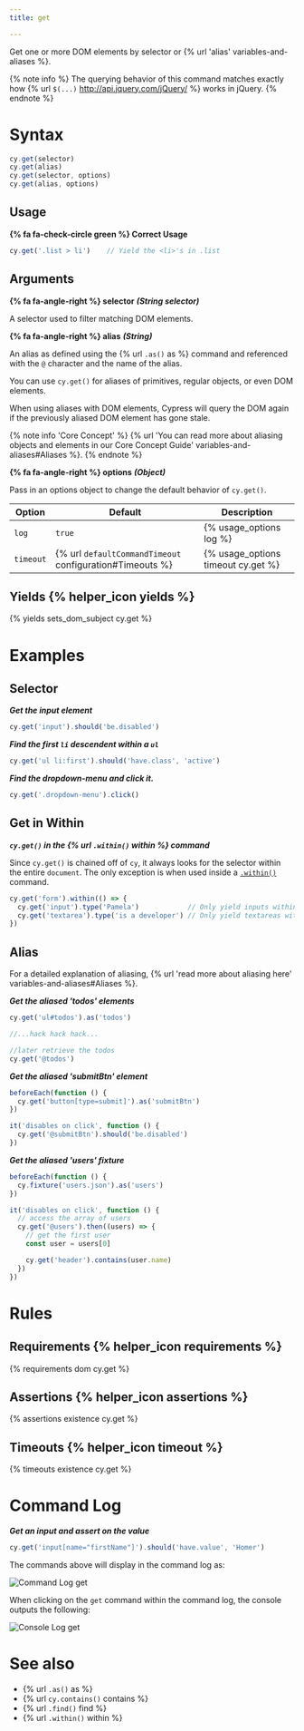 ```yaml
---
title: get

---
```


Get one or more DOM elements by selector or {% url 'alias' variables-and-aliases %}.

{% note info %}
The querying behavior of this command matches exactly how {% url `$(...)` http://api.jquery.com/jQuery/ %} works in jQuery.
{% endnote %}

# Syntax

```javascript
cy.get(selector)
cy.get(alias)
cy.get(selector, options)
cy.get(alias, options)
```

## Usage

**{% fa fa-check-circle green %} Correct Usage**

```javascript
cy.get('.list > li')    // Yield the <li>'s in .list
```

## Arguments

**{% fa fa-angle-right %} selector** ***(String selector)***

A selector used to filter matching DOM elements.

**{% fa fa-angle-right %} alias** ***(String)***

An alias as defined using the {% url `.as()` as %} command and referenced with the `@` character and the name of the alias.

You can use `cy.get()` for aliases of primitives, regular objects, or even DOM elements.

When using aliases with DOM elements, Cypress will query the DOM again if the previously aliased DOM element has gone stale.

{% note info 'Core Concept' %}
{% url 'You can read more about aliasing objects and elements in our Core Concept Guide' variables-and-aliases#Aliases %}.
{% endnote %}

**{% fa fa-angle-right %} options** ***(Object)***

Pass in an options object to change the default behavior of `cy.get()`.

Option | Default | Description
--- | --- | ---
`log` | `true` | {% usage_options log %}
`timeout` | {% url `defaultCommandTimeout` configuration#Timeouts %} | {% usage_options timeout cy.get %}

## Yields {% helper_icon yields %}

{% yields sets_dom_subject cy.get %}

# Examples

## Selector

***Get the input element***

```javascript
cy.get('input').should('be.disabled')
```

***Find the first `li` descendent within a `ul`***

```javascript
cy.get('ul li:first').should('have.class', 'active')
```

***Find the dropdown-menu and click it.***

```javascript
cy.get('.dropdown-menu').click()
```

## Get in Within

***`cy.get()` in the {% url `.within()` within %} command***

Since `cy.get()` is chained off of `cy`, it always looks for the selector within the entire `document`. The only exception is when used inside a [`.within()`]() command.

```javascript
cy.get('form').within(() => {
  cy.get('input').type('Pamela')            // Only yield inputs within form
  cy.get('textarea').type('is a developer') // Only yield textareas within form
})
```

## Alias

For a detailed explanation of aliasing, {% url 'read more about aliasing here' variables-and-aliases#Aliases %}.

***Get the aliased 'todos' elements***

```javascript
cy.get('ul#todos').as('todos')

//...hack hack hack...

//later retrieve the todos
cy.get('@todos')
```

***Get the aliased 'submitBtn' element***

```javascript
beforeEach(function () {
  cy.get('button[type=submit]').as('submitBtn')
})

it('disables on click', function () {
  cy.get('@submitBtn').should('be.disabled')
})
```

***Get the aliased 'users' fixture***

```javascript
beforeEach(function () {
  cy.fixture('users.json').as('users')
})

it('disables on click', function () {
  // access the array of users
  cy.get('@users').then((users) => {
    // get the first user
    const user = users[0]

    cy.get('header').contains(user.name)
  })
})
```

# Rules

## Requirements {% helper_icon requirements %}

{% requirements dom cy.get %}

## Assertions {% helper_icon assertions %}

{% assertions existence cy.get %}

## Timeouts {% helper_icon timeout %}

{% timeouts existence cy.get %}

# Command Log

***Get an input and assert on the value***

```javascript
cy.get('input[name="firstName"]').should('have.value', 'Homer')
```

The commands above will display in the command log as:

![Command Log get](/img/api/get/get-element-and-make-an-assertion.png)

When clicking on the `get` command within the command log, the console outputs the following:

![Console Log get](/img/api/get/console-log-get-command-and-elements-found.png)

# See also

- {% url `.as()` as %}
- {% url `cy.contains()` contains %}
- {% url `.find()` find %}
- {% url `.within()` within %}
